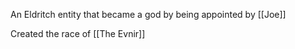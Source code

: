 An Eldritch entity that became a god by being appointed by [[Joe]]

Created the race of [[The Evnir]]